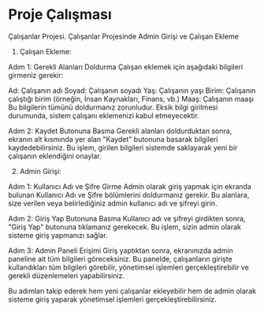 # Proje Çalışması
Çalışanlar Projesi.
Çalışanlar Projesinde Admin Girişi ve Çalışan Ekleme
1. Çalışan Ekleme:

Adım 1: Gerekli Alanları Doldurma Çalışan eklemek için aşağıdaki bilgileri girmeniz gerekir:

Ad: Çalışanın adı
Soyad: Çalışanın soyadı
Yaş: Çalışanın yaşı
Birim: Çalışanın çalıştığı birim (örneğin, İnsan Kaynakları, Finans, vb.)
Maaş: Çalışanın maaşı
Bu bilgilerin tümünü doldurmanız zorunludur. Eksik bilgi girilmesi durumunda, sistem çalışanı eklemenizi kabul etmeyecektir.

Adım 2: Kaydet Butonuna Basma Gerekli alanları doldurduktan sonra, ekranın alt kısmında yer alan "Kaydet" butonuna basarak bilgileri kaydedebilirsiniz. Bu işlem, girilen bilgileri sistemde saklayarak yeni bir çalışanın eklendiğini onaylar.

2. Admin Girişi:

Adım 1: Kullanıcı Adı ve Şifre Girme Admin olarak giriş yapmak için ekranda bulunan Kullanıcı Adı ve Şifre bölümlerini doldurmanız gerekir. Bu alanlara, size verilen veya belirlediğiniz admin kullanıcı adı ve şifreyi girin.

Adım 2: Giriş Yap Butonuna Basma Kullanıcı adı ve şifreyi girdikten sonra, "Giriş Yap" butonuna tıklamanız gerekecek. Bu işlem, sizin admin olarak sisteme giriş yapmanızı sağlar.

Adım 3: Admin Paneli Erişimi Giriş yaptıktan sonra, ekranınızda admin paneline ait tüm bilgileri göreceksiniz. Bu panelde, çalışanların girişte kullandıkları tüm bilgileri görebilir, yönetimsel işlemleri gerçekleştirebilir ve gerekli düzenlemeleri yapabilirsiniz.

Bu adımları takip ederek hem yeni çalışanlar ekleyebilir hem de admin olarak sisteme giriş yaparak yönetimsel işlemleri gerçekleştirebilirsiniz.
